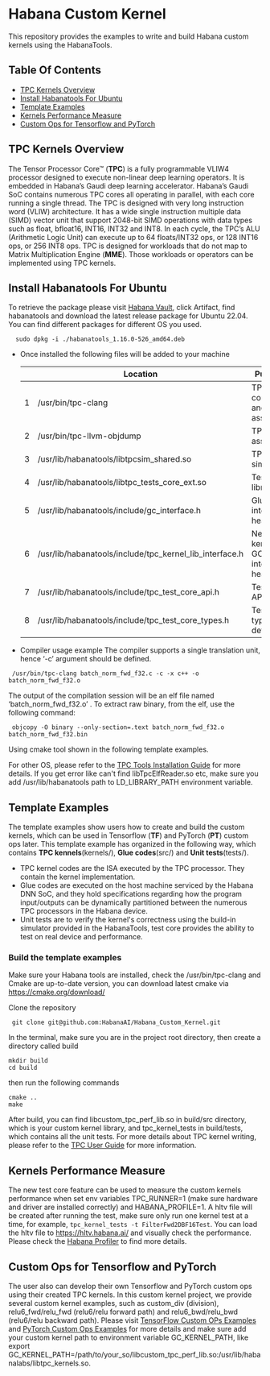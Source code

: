 # Habana Custom Kernel
This repository provides the examples to write and build Habana custom kernels using the HabanaTools.

## Table Of Contents
* [TPC Kernels Overview](#tpc-kernels-overview)
* [Install Habanatools For Ubuntu](#install-habanatools-for-ubuntu)
* [Template Examples](#template-examples)
* [Kernels Performance Measure](#kernels-performance-measure)
* [Custom Ops for Tensorflow and PyTorch](#custom-ops-for-tensorflow-and-pytorch)

## TPC Kernels Overview
The Tensor Processor Core™ (**TPC**) is a fully programmable VLIW4 processor designed to execute non-linear deep learning operators. It is embedded in Habana’s Gaudi deep learning accelerator. Habana’s Gaudi SoC contains numerous TPC cores all operating in parallel, with each core running a single thread. The TPC is designed with very long instruction word (VLIW) architecture. It has a wide single instruction multiple data (SIMD) vector unit that support 2048-bit SIMD operations with data types such as float, bfloat16, INT16, INT32 and INT8. In each cycle, the TPC’s ALU (Arithmetic Logic Unit) can execute up to 64 floats/INT32 ops, or 128 INT16 ops, or 256 INT8 ops.
TPC is designed for workloads that do not map to Matrix Multiplication Engine (**MME**). Those workloads or operators can be implemented using TPC kernels. 

## Install Habanatools For Ubuntu
To retrieve the package please visit [Habana Vault](https://vault.habana.ai/artifactory/debian/jammy/pool/main/h/habanatools/habanatools_1.16.0-526_amd64.deb), click Artifact, find habanatools and download the latest release package for Ubuntu 22.04. You can find different packages for different OS you used. 
```  
  sudo dpkg -i ./habanatools_1.16.0-526_amd64.deb
```
- Once installed the following files will be added to your machine 
  
  |  |Location | Purpose  |
  |--|--------------------|-----------------------------|
  |1 | /usr/bin/tpc-clang | TPC-C compiler and assembler |
  |2 | /usr/bin/tpc-llvm-objdump | TPC dis-assembler|
  |3 | /usr/lib/habanatools/libtpcsim_shared.so | TPC simulator|
  |4 | /usr/lib/habanatools/libtpc_tests_core_ext.so | Test core library |  
  |5 | /usr/lib/habanatools/include/gc_interface.h | Glue code interface header |
  |6 | /usr/lib/habanatools/include/tpc_kernel_lib_interface.h | New TPC kernel GC2.0 interface header |
  |7 | /usr/lib/habanatools/include/tpc_test_core_api.h |Test core APIs |
  |8 | /usr/lib/habanatools/include/tpc_test_core_types.h | Test core type defines |  
      
- Compiler usage example
The compiler supports a single translation unit, hence ‘-c’ argument should be defined.
```  
 /usr/bin/tpc-clang batch_norm_fwd_f32.c -c -x c++ -o batch_norm_fwd_f32.o
```  
The output of the compilation session will be an elf file named ‘batch_norm_fwd_f32.o’ . To extract raw binary, from the elf, use the following command:
```  
 objcopy -O binary --only-section=.text batch_norm_fwd_f32.o batch_norm_fwd_f32.bin 
```  
Using cmake tool shown in the following template examples.
    
For other OS, please refer to the [TPC Tools Installation Guide](https://docs.habana.ai/en/latest/TPC_Tools_Installation/TPC_Tools_Installation_Guide.html) for more details. If you get error like can't find libTpcElfReader.so etc, make sure you add /usr/lib/habanatools path to LD_LIBRARY_PATH environment variable.

## Template Examples
The template examples show users how to create and build the custom kernels, which can be used in Tensorflow (**TF**) and PyTorch (**PT**) custom ops later.
This template example has organized in the following way, which contains **TPC kennels**(kernels/), **Glue codes**(src/) and **Unit tests**(tests/).
* TPC kernel codes are the ISA executed by the TPC processor. They contain the kernel implementation.
* Glue codes are executed on the host machine serviced by the Habana DNN SoC, and they hold specifications regarding how the program input/outputs can be dynamically partitioned between the numerous TPC processors in the Habana device.
* Unit tests are to verify the kernel's correctness using the build-in simulator provided in the HabanaTools, test core provides the ability to test on real device and performance.

### Build the template examples
Make sure your Habana tools are installed, check the /usr/bin/tpc-clang and Cmake are up-to-date version, you can download latest cmake via <https://cmake.org/download/>

Clone the repository
```  
 git clone git@github.com:HabanaAI/Habana_Custom_Kernel.git
``` 
In the terminal, make sure you are in the project root directory, then create a directory called build
```  
mkdir build
cd build
```  
then run the following commands
```  
cmake ..
make
```  
After build, you can find libcustom_tpc_perf_lib.so in build/src directory, which is your custom kernel library, and tpc_kernel_tests in build/tests, which contains all the unit tests.
For more details about TPC kernel writing, please refer to the [TPC User Guide](https://docs.habana.ai/en/latest/TPC_User_Guide/TPC_User_Guide.html) for more information.

## Kernels Performance Measure
The new test core feature can be used to measure the custom kernels performance when set env variables TPC_RUNNER=1 (make sure hardware and driver are installed correctly) and HABANA_PROFILE=1. A hltv file will be created after running the test, make sure only run one kernel test at a time, for example, `tpc_kernel_tests -t FilterFwd2DBF16Test`. You can load the hltv file to https://hltv.habana.ai/ and visually check the performance.  Please check the [Habana Profiler](https://docs.habana.ai/en/latest/Profiling/index.html) to find more details.

## Custom Ops for Tensorflow and PyTorch
The user also can develop their own Tensorflow and PyTorch custom ops using their created TPC kernels. In this custom kernel project, we provide several custom kernel examples, such as custom_div (division), relu6_fwd/relu_fwd (relu6/relu forward path) and relu6_bwd/relu_bwd (relu6/relu backward path). Please visit [TensorFlow Custom OPs Examples](https://github.com/HabanaAI/Model-References/tree/master/TensorFlow/examples/custom_op) and [PyTorch Custom Ops Examples](https://github.com/HabanaAI/Model-References/tree/master/PyTorch/examples/custom_op/custom_relu) for more details and make sure add your custom kernel path to environment variable GC_KERNEL_PATH, like export GC_KERNEL_PATH=/path/to/your_so/libcustom_tpc_perf_lib.so:/usr/lib/habanalabs/libtpc_kernels.so.
